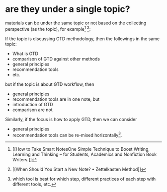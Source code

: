 # are they under a single topic?

materials can be under the same topic or not based on the collecting perspective (as the topic), for example[^09D3BB9E6FB1] [^BF4B36F92A08]:

If the topic is discussing GTD methodology, then the followings in the same topic:
* What is GTD
* comparison of GTD against other methods
* general principles
* recommendation tools
* etc.

but if the topic is about GTD workflow, then
* general principles
* recommendation tools
are in one note, but
* introduction of GTD
* comparison
are not

Similarly, if the focus is how to apply GTD, then we can consider
* general principles
* recommendation tools
can be re-mixed horizontally[^footnote].


[^footnote]: which tool is best for which step, different practices of each step with different tools, etc.



[^09D3BB9E6FB1]: [[How to Take Smart NotesOne Simple Technique to Boost Writing, Learning and Thinking – for Students, Academics and Nonfiction Book Writers.]]

[^BF4B36F92A08]: [[When Should You Start a New Note? • Zettelkasten Method]]
